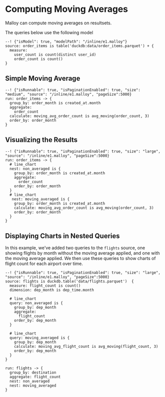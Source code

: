 # Computing Moving Averages

Malloy can compute moving averages on resultsets.

The queries below use the following model

```malloy
--! {"isModel": true, "modelPath": "/inline/e1.malloy"}
source: order_items is table('duckdb:data/order_items.parquet') + {
  measure: 
    user_count is count(distinct user_id)
    order_count is count()
}
```

## Simple Moving Average

```malloy
--! {"isRunnable": true, "isPaginationEnabled": true, "size": "medium", "source": "/inline/e1.malloy", "pageSize":5000}
run: order_items -> {
  group_by: order_month is created_at.month
  aggregate: 
    order_count
  calculate: moving_avg_order_count is avg_moving(order_count, 3)
  order_by: order_month
}
```

## Visualizing the Results

```malloy
--! {"isRunnable": true, "isPaginationEnabled": true, "size": "large", "source": "/inline/e1.malloy", "pageSize":5000}
run: order_items -> {
  # line_chart
  nest: non_averaged is {
    group_by: order_month is created_at.month
    aggregate: 
      order_count
    order_by: order_month
  }
  # line_chart
   nest: moving_averaged is {
    group_by: order_month is created_at.month
    calculate: moving_avg_order_count is avg_moving(order_count, 3)
    order_by: order_month
  }
}
```

## Displaying Charts in Nested Queries

In this example, we've added two queries to the `flights` source, one showing flights by month without the moving average applied, and one with the moving average applied. We then use these queries to show charts of flight count for each airport over time.

```malloy
--! {"isRunnable": true, "isPaginationEnabled": true, "size": "large", "source": "/inline/e1.malloy", "pageSize":5000}
source: flights is duckdb.table('data/flights.parquet')  {
  measure: flight_count is count()
  dimension: dep_month is dep_time.month

  # line_chart
  query: non_averaged is {
    group_by: dep_month
    aggregate: 
      flight_count
    order_by: dep_month
  }

  # line_chart
  query: moving_averaged is {
    group_by: dep_month
    calculate: moving_avg_flight_count is avg_moving(flight_count, 3)
    order_by: dep_month
  }
}

run: flights -> {
  group_by: destination
  aggregate: flight_count
  nest: non_averaged
  nest: moving_averaged
}
```
